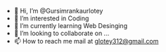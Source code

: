 - 👋 Hi, I’m @Gursimrankaurlotey
- 👀 I’m interested in Coding 
- 🌱 I’m currently learning Web Desinging 
- 💞️ I’m looking to collaborate on ...
- 📫 How to reach me mail at glotey312@gmail.com

<!---
Gursimrankaurlotey/Gursimrankaurlotey is a ✨ special ✨ repository because its `README.md` (this file) appears on your GitHub profile.
You can click the Preview link to take a look at your changes.
--->
